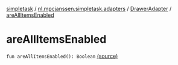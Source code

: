 [simpletask](../../index.md) / [nl.mpcjanssen.simpletask.adapters](../index.md) / [DrawerAdapter](index.md) / [areAllItemsEnabled](.)

# areAllItemsEnabled

`fun areAllItemsEnabled(): Boolean` [(source)](https://github.com/mpcjanssen/simpletask-android/blob/master/src/main/java/nl/mpcjanssen/simpletask/adapters/DrawerAdapter.kt#L96)